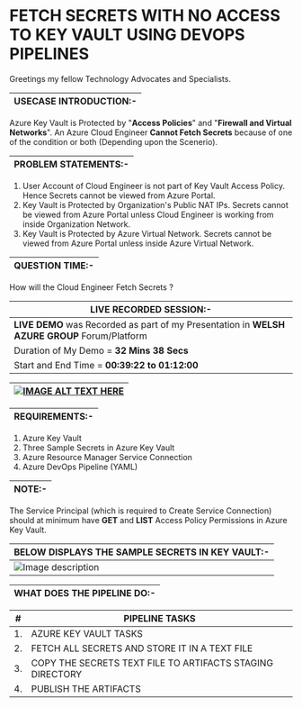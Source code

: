 # FETCH SECRETS WITH NO ACCESS TO KEY VAULT USING DEVOPS PIPELINES

Greetings my fellow Technology Advocates and Specialists.

| **USECASE INTRODUCTION:-** | 
| --------- |
Azure Key Vault is Protected by "**Access Policies**" and "**Firewall and Virtual Networks**". An Azure Cloud Engineer **Cannot Fetch Secrets** because of one of the condition or both (Depending upon the Scenerio).

| __PROBLEM STATEMENTS:-__ |
| --------- |

1. User Account of Cloud Engineer is not part of Key Vault Access Policy. Hence Secrets cannot be viewed from Azure Portal.
2. Key Vault is Protected by Organization's Public NAT IPs. Secrets cannot be viewed from Azure Portal unless Cloud Engineer is working from inside Organization Network.
3. Key Vault is Protected by Azure Virtual Network. Secrets cannot be viewed from Azure Portal unless inside Azure Virtual Network.   

| **QUESTION TIME:-** |
| --------- |
How will the Cloud Engineer Fetch Secrets ?


| __LIVE RECORDED SESSION:-__ |
| --------- |
| __LIVE DEMO__ was Recorded as part of my Presentation in __WELSH AZURE GROUP__ Forum/Platform |
| Duration of My Demo = __32 Mins 38 Secs__ |
| Start and End Time = __00:39:22 to 01:12:00__ |

| [![IMAGE ALT TEXT HERE](https://img.youtube.com/vi/um_6WtIBSA8/0.jpg)](https://www.youtube.com/watch?v=um_6WtIBSA8) |
| --------- |


| __REQUIREMENTS:-__ |
| --------- |

1. Azure Key Vault
2. Three Sample Secrets in Azure Key Vault 
3. Azure Resource Manager Service Connection 
4. Azure DevOps Pipeline (YAML)

| **NOTE:-** |
| --------- |

The Service Principal (which is required to Create Service Connection) should at minimum have **GET** and **LIST** Access Policy Permissions in Azure Key Vault.

| __BELOW DISPLAYS THE SAMPLE SECRETS IN KEY VAULT:-__ |
| --------- |
| ![Image description](https://dev-to-uploads.s3.amazonaws.com/uploads/articles/7uifu9nh2pcpgoevd5us.png) |

| __WHAT DOES THE PIPELINE DO:-__ |
| --------- |

| # | PIPELINE TASKS | 
| --------- | --------- |
| 1. | AZURE KEY VAULT TASKS |
| 2. | FETCH ALL SECRETS AND STORE IT IN A TEXT FILE | 
| 3. | COPY THE SECRETS TEXT FILE TO ARTIFACTS STAGING DIRECTORY |
| 4. | PUBLISH THE ARTIFACTS |
